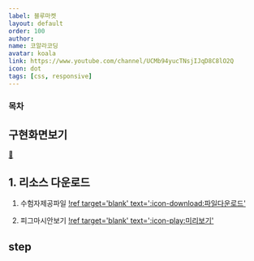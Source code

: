 ```yaml
---
label: 블루마켓
layout: default
order: 100
author:
name: 코알라코딩
avatar: koala
link: https://www.youtube.com/channel/UCMb94yucTNsjIJqD8C8lO2Q
icon: dot
tags: [css, responsive]
---
```


### 목차 <!-- omit in toc -->

## 구현화면보기

[🔗](https://qwerewqwerew.github.io/source/webDesign/bluemarket/site/final/index.html)

## 1. 리소스 다운로드

1. 수험자제공파일
   [!ref target='blank' text=':icon-download:파일다운로드'](https://qwerewqwerew.github.io/source/webDesign/bluemarket/source.zip)

2. 피그마시안보기
   [!ref target='blank' text=':icon-play:미리보기'](https://www.figma.com/file/EE5HfGEtv4Hp6DV0gaby0S/%EB%B8%94%EB%A3%A8%EB%A7%88%EC%BC%93?type=design&node-id=0%3A1&mode=design&t=BogwgGmI8pF0I1Db-1)

## step